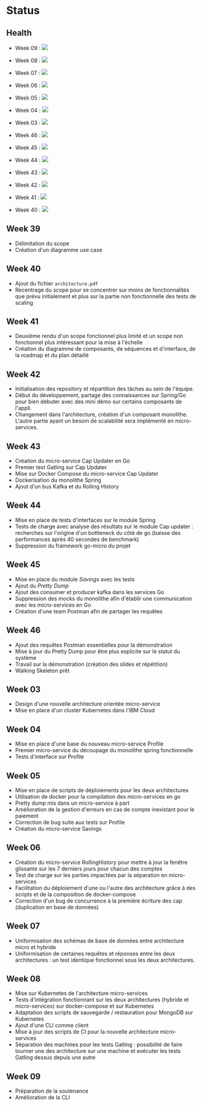 # Status

## Health

- Week 09 : ![](green.png)

- Week 08 : ![](green.png)

- Week 07 : ![](green.png)

- Week 06 : ![](yellow.png)

- Week 05 : ![](green.png)

- Week 04 : ![](yellow.png)

- Week 03 : ![](green.png)

- Week 46 : ![](green.png)

- Week 45 : ![](yellow.png) 

- Week 44 : ![](green.png)

- Week 43 : ![](green.png)

- Week 42 : ![](yellow.png)

- Week 41 : ![](green.png)

- Week 40 : ![](yellow.png)


## Week 39

- Délimitation du scope
- Création d'un diagramme use case

## Week 40

- Ajout du fichier `architecture.pdf`
- Recentrage du scope pour se concentrer sur moins de fonctionnalités que prévu initialement et plus sur la partie non fonctionnelle des tests de scaling


## Week 41

- Deuxième rendu d'un scope fonctionnel plus limité et un scope non fonctionnel plus intéressant pour la mise à l'échelle
- Création du diagramme de composants, de séquences et d'interface, de la roadmap et du plan détaillé

## Week 42

- Initialisation des repository et répartition des tâches au sein de l'équipe.
- Début du développement, partage des connaissances sur Spring/Go pour bien débuter avec des mini démo sur certains composants de l'appli.
- Changement dans l'architecture, création d'un composant monolithe.
  L'autre partie ayant un besoin de scalabilité sera implémenté en micro-services.

## Week 43

- Création du micro-service Cap Updater en Go
- Premier test Gatling sur Cap Updater
- Mise sur Docker Compose du micro-service Cap Updater
- Dockerisation du monolithe Spring
- Ajout d'un bus Kafka et du Rolling History


## Week 44

- Mise en place de tests d'interfaces sur le module Spring
- Tests de charge avec analyse des résultats sur le module Cap updater : recherches sur l'origine d'un bottleneck du côté de go (baisse des performances après 40 secondes de benchmark)
- Suppression du framework go-micro du projet

## Week 45 

- Mise en place du module *Savings* avec les tests
- Ajout du *Pretty Dump* 
- Ajout des consumer et producer kafka dans les services Go
- Suppression des mocks du monolithe afin d'établir une communication avec les micro-services en Go 
- Création d'une team Postman afin de partager les requêtes

## Week 46

- Ajout des requêtes Postman essentielles pour la démonstration
- Mise à jour du Pretty Dump pour être plus explicite sur le statut du système
- Travail sur la démonstration (création des slides et répétition)
- Walking Skeleton prêt

## Week 03

- Design d'une nouvelle architecture orientée micro-service
- Mise en place d'un cluster Kubernetes dans l'IBM Cloud

## Week 04
- Mise en place d'une base du nouveau micro-service Profile
- Premier micro-service du découpage du monolithe spring fonctionnelle
- Tests d'interface sur Profile 

## Week 05

- Mise en place de scripts de déploiements pour les deux architectures
- Utilisation de docker pour la compilation des micro-services en go
- Pretty dump mis dans un micro-service à part
- Amélioration de la gestion d'erreurs en cas de compte inexistant pour le paiement
- Correction de bug suite aux tests sur Profile
- Création du micro-service Savings

## Week 06

- Création du micro-service RollingHistory pour mettre à jour la fenêtre glissante sur les 7 derniers jours pour chacun des comptes
- Test de charge sur les parties impactées par la séparation en micro-services
- Facilitation du déploiement d'une ou l'autre des architecture grâce à des scripts et de la composition de docker-compose
- Correction d'un bug de concurrence à la première écriture des cap (duplication en base de données) 

## Week 07

- Uniformisation des schémas de base de données entre architecture micro et hybride
- Uniformisation de certaines requêtes et réponses entre les deux architectures : un test identique fonctionnel sous les deux architectures.

## Week 08

- Mise sur Kubernetes de l'architecture micro-services
- Tests d'intégration fonctionnant sur les deux architectures (hybride et micro-services) sur docker-compose et sur Kubernetes
- Adaptation des scripts de sauvegarde / restauration pour MongoDB sur Kubernetes
- Ajout d'une CLI comme client
- Mise à jour des scripts de CI pour la nouvelle architecture micro-services
- Séparation des machines pour les tests Gatling : possibilité de faire tourner une des architecture sur une machine et exécuter les tests Gatling dessus depuis une autre

## Week 09

- Préparation de la soutenance
- Amélioration de la CLI